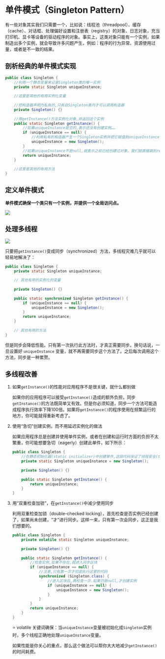 # 单件模式（Singleton Pattern）

有一些对象其实我们只需要一个，比如说：线程池（threadpool）、缓存（cache）、对话框、处理偏好设置和注册表（registry）的对象、日志对象，充当打印机、显卡等设备的驱动程序的对象。事实上，这类对象只能有一个实例，如果制造出多个实例，就会导致许多问题产生，例如：程序的行为异常、资源使用过量，或者是不一致的结果。

## 剖析经典的单件模式实现

```java
public class Singleton {
    //利用一个静态变量来记录Singleton类的唯一实例
    private static Singleton uniqueInstance;
    
    //这里是其他的有用实例化变量
    
    //把构造器声明为私有的,只有自Singleton类内才可以调用构造器
    private Singleton() {}
    
    //用getInstance()方法实例化对象,并返回这个实例
    public static Singleton getInstance() {
        //如果uniqueInstance是空的,表示还没有创建实例……
        if (uniqueInstance == null) {
            //利用私有的构造器产生一个Singleton实例并把它赋值到uniqueInstance静态变量中(延迟实例化)
            uniqueInstance = new Singleton();
        }
        //如果uniqueInstance不是null,就表示之前已经创建过对象。我们就直接跳到return语句
        return uniqueInstance;
    }
    
    //这里是其他的有用方法
}
```

## 定义单件模式

**单件模式确保一个类只有一个实例，并提供一个全局访问点。**

![](https://picgo-1300787142.cos.ap-shanghai.myqcloud.com/img/单件模式类图.jpg)

## 处理多线程

![](https://picgo-1300787142.cos.ap-shanghai.myqcloud.com/img/多线程下的单件模式.jpg)

只要把`getInstance()`变成同步（synchronized）方法，多线程灾难几乎就可以轻易地解决了：

```java
public class Singleton {
    private static Singleton uniqueInstance;
    
    // 其他有用的实例化的变量
    
    private Singleton() {}
    
    public static synchronized Singleton getInstance() {
        if (uniqueInstance == null) {
            uniqueInstance = new Singleton();
        }
        return uniqueInstance;
    }
    
    // 其他有用的方法
}
```

但是同步会降低性能。只有第一次执行此方法时，才真正需要同步。换句话说，一旦设置好 `uniqueInstance` 变量，就不再需要同步这个方法了。之后每次调用这个方法，同步是一种累赘。

## 多线程改善

1. 如果`getInstance()`的性能对应用程序不是很关键，就什么都别做

   如果你的应用程序可以接受`getInstance()`造成的额外负担，同步`getInstance()`的方法既简单又有效。但是你必须知道，同步一个方法可能造成程序执行效率下降100倍。如果将`getInstance()`的程序使用在频繁运行的地方，你可能就得重新考虑了。

2. 使用“急切”创建实例，而不用延迟实例化的做法

   如果应用程序总是创建并使用单件实例，或者在创建和运行时方面的负担不太繁重，你可能想要急切（eagerly）创建此单件，如下所示：

   ```java
   public class Singleton {
       //在静态初始化器(static initializer)中创建单件,这段代码保证了线程安全(thread safe)
       private static Singleton uniqueInstance = new Singleton();
       
       private Singleton() {}
       
       public static Singleton getInstance() {
           return uniqueInstance;
       }
   }
   ```

3. 用“双重检查加锁”，在`getInstance()`中减少使用同步

   利用双重检查加锁（double-checked locking），首先检查是否实例已经创建了，如果尚未创建，“才”进行同步。这样一来，只有第一次会同步，这正是我们想要的。

   ```java
   public class Singleton {
       private volatile static Singleton uniqueInstance;
       
       private Singleton() {}
       
       public static Singleton getInstance() {
           //检查实例,如果不存在,就进入同步区块
           if (uniqueInstance == null) {
               //注意,只有第一次才彻底执行这里的代码
               synchronized (Singleton.class) {
                   //进入区块后,再检查一次.如果仍是null,才创建实例
                   if (uniqueInstance == null) {
                       uniqueInstance = new Singleton();
                   }
               }
           }
           return uniqueInstance;
       }
   }
   ```

   ⭐ volatile 关键词确保：当`uniqueInstance`变量被初始化成`Singleton`实例时，多个线程正确地处理`uniqueInstance`变量。

   如果性能是你关心的重点，那么这个做法可以帮你大大地减少`getInstance()`的时间耗费。